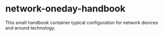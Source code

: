 # network-oneday-handbook
This small handbook container typical configuration for network devices and around technology.
